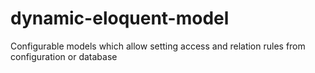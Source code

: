 # dynamic-eloquent-model
Configurable models which allow setting access and relation rules from configuration or database
